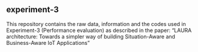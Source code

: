 ## experiment-3
This repository contains the raw data, information and the codes used in Experiment-3 (Performance evaluation) as described in the paper: “LAURA architecture: Towards a simpler way of building Situation-Aware and Business-Aware IoT Applications” 
